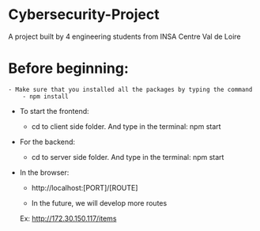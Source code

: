 # Cybersecurity-Project
A project built by 4 engineering students from INSA Centre Val de Loire


# Before beginning:
    - Make sure that you installed all the packages by typing the command 
        - npm install

- To start the frontend: 
    - cd to client side folder. And type in the terminal: npm start
- For the backend:
    - cd to server side folder. And type in the terminal: npm start

- In the browser:
    - http://localhost:[PORT]/[ROUTE]

    - In the future, we will develop more routes

    Ex: http://172.30.150.117/items
